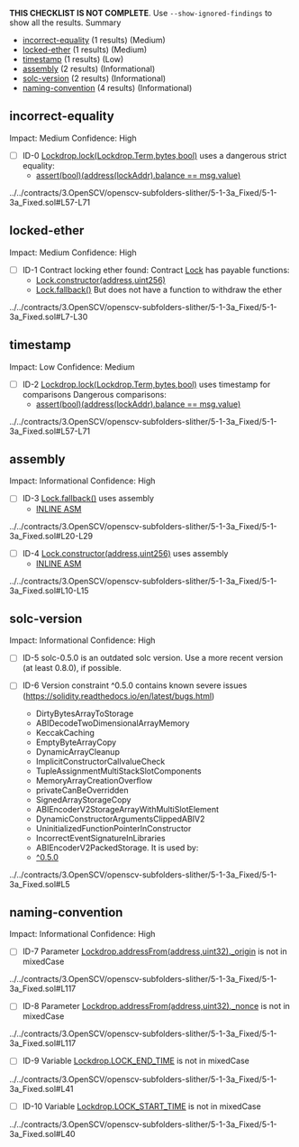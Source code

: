 **THIS CHECKLIST IS NOT COMPLETE**. Use `--show-ignored-findings` to show all the results.
Summary
 - [incorrect-equality](#incorrect-equality) (1 results) (Medium)
 - [locked-ether](#locked-ether) (1 results) (Medium)
 - [timestamp](#timestamp) (1 results) (Low)
 - [assembly](#assembly) (2 results) (Informational)
 - [solc-version](#solc-version) (2 results) (Informational)
 - [naming-convention](#naming-convention) (4 results) (Informational)
## incorrect-equality
Impact: Medium
Confidence: High
 - [ ] ID-0
[Lockdrop.lock(Lockdrop.Term,bytes,bool)](../../contracts/3.OpenSCV/openscv-subfolders-slither/5-1-3a_Fixed/5-1-3a_Fixed.sol#L57-L71) uses a dangerous strict equality:
	- [assert(bool)(address(lockAddr).balance == msg.value)](../../contracts/3.OpenSCV/openscv-subfolders-slither/5-1-3a_Fixed/5-1-3a_Fixed.sol#L69)

../../contracts/3.OpenSCV/openscv-subfolders-slither/5-1-3a_Fixed/5-1-3a_Fixed.sol#L57-L71


## locked-ether
Impact: Medium
Confidence: High
 - [ ] ID-1
Contract locking ether found:
	Contract [Lock](../../contracts/3.OpenSCV/openscv-subfolders-slither/5-1-3a_Fixed/5-1-3a_Fixed.sol#L7-L30) has payable functions:
	 - [Lock.constructor(address,uint256)](../../contracts/3.OpenSCV/openscv-subfolders-slither/5-1-3a_Fixed/5-1-3a_Fixed.sol#L10-L15)
	 - [Lock.fallback()](../../contracts/3.OpenSCV/openscv-subfolders-slither/5-1-3a_Fixed/5-1-3a_Fixed.sol#L20-L29)
	But does not have a function to withdraw the ether

../../contracts/3.OpenSCV/openscv-subfolders-slither/5-1-3a_Fixed/5-1-3a_Fixed.sol#L7-L30


## timestamp
Impact: Low
Confidence: Medium
 - [ ] ID-2
[Lockdrop.lock(Lockdrop.Term,bytes,bool)](../../contracts/3.OpenSCV/openscv-subfolders-slither/5-1-3a_Fixed/5-1-3a_Fixed.sol#L57-L71) uses timestamp for comparisons
	Dangerous comparisons:
	- [assert(bool)(address(lockAddr).balance == msg.value)](../../contracts/3.OpenSCV/openscv-subfolders-slither/5-1-3a_Fixed/5-1-3a_Fixed.sol#L69)

../../contracts/3.OpenSCV/openscv-subfolders-slither/5-1-3a_Fixed/5-1-3a_Fixed.sol#L57-L71


## assembly
Impact: Informational
Confidence: High
 - [ ] ID-3
[Lock.fallback()](../../contracts/3.OpenSCV/openscv-subfolders-slither/5-1-3a_Fixed/5-1-3a_Fixed.sol#L20-L29) uses assembly
	- [INLINE ASM](../../contracts/3.OpenSCV/openscv-subfolders-slither/5-1-3a_Fixed/5-1-3a_Fixed.sol#L21-L29)

../../contracts/3.OpenSCV/openscv-subfolders-slither/5-1-3a_Fixed/5-1-3a_Fixed.sol#L20-L29


 - [ ] ID-4
[Lock.constructor(address,uint256)](../../contracts/3.OpenSCV/openscv-subfolders-slither/5-1-3a_Fixed/5-1-3a_Fixed.sol#L10-L15) uses assembly
	- [INLINE ASM](../../contracts/3.OpenSCV/openscv-subfolders-slither/5-1-3a_Fixed/5-1-3a_Fixed.sol#L11-L15)

../../contracts/3.OpenSCV/openscv-subfolders-slither/5-1-3a_Fixed/5-1-3a_Fixed.sol#L10-L15


## solc-version
Impact: Informational
Confidence: High
 - [ ] ID-5
solc-0.5.0 is an outdated solc version. Use a more recent version (at least 0.8.0), if possible.

 - [ ] ID-6
Version constraint ^0.5.0 contains known severe issues (https://solidity.readthedocs.io/en/latest/bugs.html)
	- DirtyBytesArrayToStorage
	- ABIDecodeTwoDimensionalArrayMemory
	- KeccakCaching
	- EmptyByteArrayCopy
	- DynamicArrayCleanup
	- ImplicitConstructorCallvalueCheck
	- TupleAssignmentMultiStackSlotComponents
	- MemoryArrayCreationOverflow
	- privateCanBeOverridden
	- SignedArrayStorageCopy
	- ABIEncoderV2StorageArrayWithMultiSlotElement
	- DynamicConstructorArgumentsClippedABIV2
	- UninitializedFunctionPointerInConstructor
	- IncorrectEventSignatureInLibraries
	- ABIEncoderV2PackedStorage.
It is used by:
	- [^0.5.0](../../contracts/3.OpenSCV/openscv-subfolders-slither/5-1-3a_Fixed/5-1-3a_Fixed.sol#L5)

../../contracts/3.OpenSCV/openscv-subfolders-slither/5-1-3a_Fixed/5-1-3a_Fixed.sol#L5


## naming-convention
Impact: Informational
Confidence: High
 - [ ] ID-7
Parameter [Lockdrop.addressFrom(address,uint32)._origin](../../contracts/3.OpenSCV/openscv-subfolders-slither/5-1-3a_Fixed/5-1-3a_Fixed.sol#L117) is not in mixedCase

../../contracts/3.OpenSCV/openscv-subfolders-slither/5-1-3a_Fixed/5-1-3a_Fixed.sol#L117


 - [ ] ID-8
Parameter [Lockdrop.addressFrom(address,uint32)._nonce](../../contracts/3.OpenSCV/openscv-subfolders-slither/5-1-3a_Fixed/5-1-3a_Fixed.sol#L117) is not in mixedCase

../../contracts/3.OpenSCV/openscv-subfolders-slither/5-1-3a_Fixed/5-1-3a_Fixed.sol#L117


 - [ ] ID-9
Variable [Lockdrop.LOCK_END_TIME](../../contracts/3.OpenSCV/openscv-subfolders-slither/5-1-3a_Fixed/5-1-3a_Fixed.sol#L41) is not in mixedCase

../../contracts/3.OpenSCV/openscv-subfolders-slither/5-1-3a_Fixed/5-1-3a_Fixed.sol#L41


 - [ ] ID-10
Variable [Lockdrop.LOCK_START_TIME](../../contracts/3.OpenSCV/openscv-subfolders-slither/5-1-3a_Fixed/5-1-3a_Fixed.sol#L40) is not in mixedCase

../../contracts/3.OpenSCV/openscv-subfolders-slither/5-1-3a_Fixed/5-1-3a_Fixed.sol#L40


